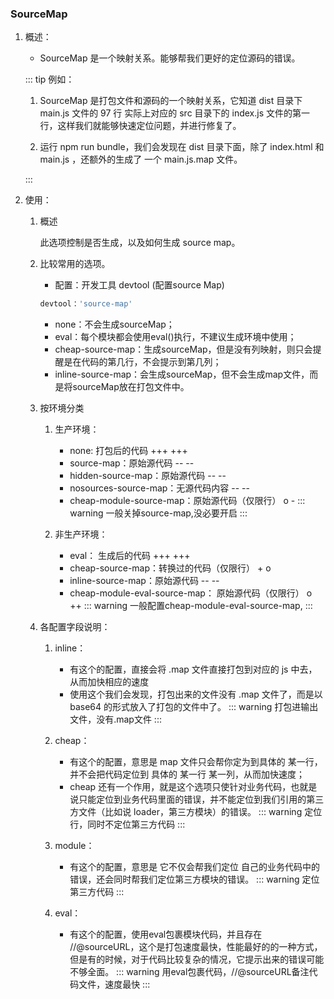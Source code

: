 ### SourceMap
  1. 概述：
      * SourceMap 是一个映射关系。能够帮我们更好的定位源码的错误。

      ::: tip 例如：

        1. SourceMap 是打包文件和源码的一个映射关系，它知道 dist 目录下 main.js 文件的 97 行 实际上对应的 src 目录下的 index.js 文件的第一行，这样我们就能够快速定位问题，并进行修复了。

        2. 运行 npm run bundle，我们会发现在 dist 目录下面，除了 index.html 和 main.js ，还额外的生成了 一个 main.js.map 文件。 

      :::

  2. 使用：
      
      1. 概述

          此选项控制是否生成，以及如何生成 source map。

      2. 比较常用的选项。
          * 配置：开发工具 devtool (配置source Map)
          ```ts
          devtool：'source-map' 
          ```
          * none：不会生成sourceMap；
          * eval：每个模块都会使用eval()执行，不建议生成环境中使用；
          * cheap-source-map：生成sourceMap，但是没有列映射，则只会提醒是在代码的第几行，不会提示到第几列；
          * inline-source-map：会生成sourceMap，但不会生成map文件，而是将sourceMap放在打包文件中。
      
      3. 按环境分类
          1. 生产环境：
              * none: 打包后的代码 +++ +++ 
              * source-map：原始源代码 -- --
              * hidden-source-map：原始源代码 -- -- 
              * nosources-source-map：无源代码内容 -- -- 
              * cheap-module-source-map：原始源代码（仅限行） o -
              ::: warning 
              一般关掉source-map,没必要开启
              :::
          
          2. 非生产环境：
              * eval： 生成后的代码 +++ +++ 
              * cheap-source-map：转换过的代码（仅限行） + o
              * inline-source-map：原始源代码 -- -- 
              * cheap-module-eval-source-map： 原始源代码（仅限行） o ++
              ::: warning 
              一般配置cheap-module-eval-source-map,
              :::

      4. 各配置字段说明：
          1. inline：  
              * 有这个的配置，直接会将 .map 文件直接打包到对应的 js 中去，从而加快相应的速度
              * 使用这个我们会发现，打包出来的文件没有 .map 文件了，而是以 base64 的形式放入了打包的文件中了。
              ::: warning 
              打包进输出文件，没有.map文件
              :::

          2. cheap：
              * 有这个的配置，意思是 map 文件只会帮你定为到具体的 某一行，并不会把代码定位到 具体的 某一行 某一列，从而加快速度；
              * cheap 还有一个作用，就是这个选项只使针对业务代码，也就是说只能定位到业务代码里面的错误，并不能定位到我们引用的第三方文件（比如说 loader，第三方模块）的错误。
              ::: warning 
              定位行，同时不定位第三方代码
              :::

          3. module：
              * 有这个的配置，意思是 它不仅会帮我们定位 自己的业务代码中的错误，还会同时帮我们定位第三方模块的错误。
              ::: warning 
              定位第三方代码
              :::

          4. eval：
              * 有这个的配置，使用eval包裹模块代码，并且存在 //@sourceURL，这个是打包速度最快，性能最好的的一种方式，但是有的时候，对于代码比较复杂的情况，它提示出来的错误可能不够全面。
              ::: warning 
              用eval包裹代码，//@sourceURL备注代码文件，速度最快
              :::
